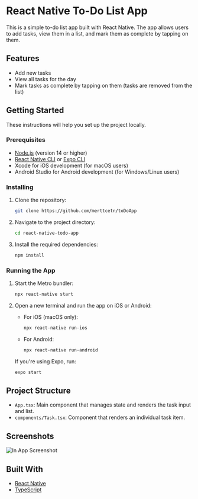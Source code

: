 # React Native To-Do List App

This is a simple to-do list app built with React Native. The app allows users to add tasks, view them in a list, and mark them as complete by tapping on them.

## Features

- Add new tasks
- View all tasks for the day
- Mark tasks as complete by tapping on them (tasks are removed from the list)

## Getting Started

These instructions will help you set up the project locally.

### Prerequisites

- [Node.js](https://nodejs.org/) (version 14 or higher)
- [React Native CLI](https://reactnative.dev/docs/environment-setup) or [Expo CLI](https://docs.expo.dev/get-started/installation/)
- Xcode for iOS development (for macOS users)
- Android Studio for Android development (for Windows/Linux users)

### Installing

1. Clone the repository:
   ```bash
   git clone https://github.com/merttcetn/toDoApp
   ```
2. Navigate to the project directory:
   ```bash
   cd react-native-todo-app
   ```
3. Install the required dependencies:
   ```bash
   npm install
   ```

### Running the App

1. Start the Metro bundler:

   ```bash
   npx react-native start
   ```

2. Open a new terminal and run the app on iOS or Android:

   - For iOS (macOS only):

     ```bash
     npx react-native run-ios
     ```

   - For Android:
     ```bash
     npx react-native run-android
     ```

   If you're using Expo, run:

   ```bash
   expo start
   ```

## Project Structure

- `App.tsx`: Main component that manages state and renders the task input and list.
- `components/Task.tsx`: Component that renders an individual task item.

## Screenshots

![In App Screenshot](screenshots/screenshot.png)

## Built With

- [React Native](https://reactnative.dev/)
- [TypeScript](https://www.typescriptlang.org/)
